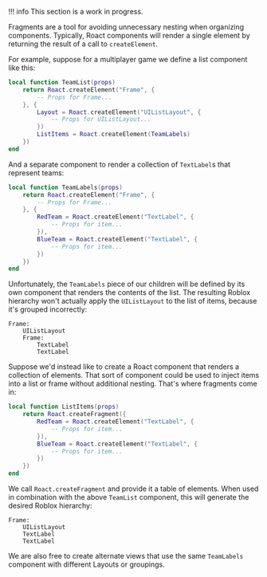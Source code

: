 !!! info
	This section is a work in progress.

Fragments are a tool for avoiding unnecessary nesting when organizing components. Typically, Roact components will render a single element by returning the result of a call to `createElement`.

For example, suppose for a multiplayer game we define a list component like this:
```lua
local function TeamList(props)
	return Roact.createElement("Frame", {
		-- Props for Frame...
	}, {
		Layout = Roact.createElement("UIListLayout", {
			-- Props for UIListLayout...
		})
		ListItems = Roact.createElement(TeamLabels)
	})
end
```

And a separate component to render a collection of `TextLabel`s that represent teams:
```lua
local function TeamLabels(props)
	return Roact.createElement("Frame", {
		-- Props for Frame...
	}, {
		RedTeam = Roact.createElement("TextLabel", {
			-- Props for item...
		}),
		BlueTeam = Roact.createElement("TextLabel", {
			-- Props for item...
		})
	})
end
```

Unfortunately, the `TeamLabels` piece of our children will be defined by its own component that renders the contents of the list. The resulting Roblox hierarchy won't actually apply the `UIListLayout` to the list of items, because it's grouped incorrectly:
```
Frame:
	UIListLayout
	Frame:
		TextLabel
		TextLabel
```

Suppose we'd instead like to create a Roact component that renders a collection of elements. That sort of component could be used to inject items into a list or frame without additional nesting. That's where fragments come in:
```lua hl_lines="2"
local function ListItems(props)
	return Roact.createFragment({
		RedTeam = Roact.createElement("TextLabel", {
			-- Props for item...
		}),
		BlueTeam = Roact.createElement("TextLabel", {
			-- Props for item...
		})
	})
end
```

We call `Roact.createFragment` and provide it a table of elements. When used in combination with the above `TeamList` component, this will generate the desired Roblox hierarchy:
```
Frame:
	UIListLayout
	TextLabel
	TextLabel
```

We are also free to create alternate views that use the same `TeamLabels` component with different Layouts or groupings.